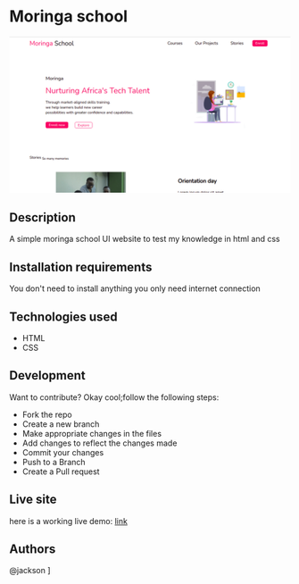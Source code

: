 # Moringa school


![image](./Assets/images/image10.png)


## Description

A simple moringa school UI website to test my knowledge in html and css

## Installation requirements

You don't need to install anything you only need internet connection

## Technologies used

<ul>
   <li>HTML</li>
   <li>CSS</li>
</ul>

## Development

Want to contribute? Okay cool;follow the following steps:

<ul>
   <li>Fork the repo</li>
   <li>Create a new branch</li>
   <li>Make appropriate changes in the files</li>
   <li>Add changes to reflect the changes made</li>
   <li>Commit your changes</li>
   <li>Push to a Branch</li>
   <li>Create a Pull request</li>
</ul>

## Live site

here is a working live demo: [link](https://jacksonohallo.github.io/Jackson-First-Moringa-IP/)

## Authors

@jackson
]
